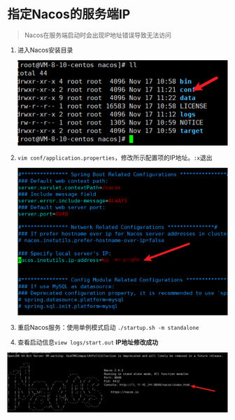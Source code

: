 # 指定Nacos的服务端IP

> Nacos在服务端启动时会出现IP地址错误导致无法访问

1. 进入Nacos安装目录

   ![image-20241117112715049](4.Nacos指定服务端IP.assets\image-20241117112715049.png)

2. `vim conf/application.properties`，修改所示配置项的IP地址。`:x`退出

   ![image-20241117112858652](4.Nacos指定服务端IP.assets\image-20241117112858652.png)

3. 重启Nacos服务：使用单例模式启动 `./startup.sh -m standalone`

4. 查看启动信息`view logs/start.out` **IP地址修改成功**

![image-20241117113154941](4.Nacos指定服务端IP.assets\image-20241117113154941.png)